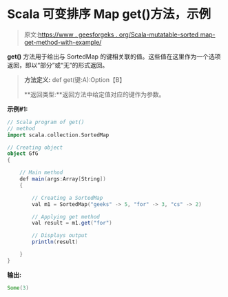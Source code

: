 # Scala 可变排序 Map get()方法，示例

> 原文:[https://www . geesforgeks . org/Scala-mutatable-sorted map-get-method-with-example/](https://www.geeksforgeeks.org/scala-mutable-sortedmap-get-method-with-example/)

**get()** 方法用于给出与 SortedMap 的键相关联的值。这些值在这里作为一个选项返回，即以“部分”或“无”的形式返回。

> **方法定义:** def get(键:A):Option【B】
> 
> **返回类型:**返回方法中给定值对应的键作为参数。

**示例#1:**

```scala
// Scala program of get()
// method
import scala.collection.SortedMap

// Creating object
object GfG
{ 

    // Main method
    def main(args:Array[String])
    {

        // Creating a SortedMap
        val m1 = SortedMap("geeks" -> 5, "for" -> 3, "cs" -> 2) 

        // Applying get method
        val result = m1.get("for")

        // Displays output
        println(result)

    }
}
```

**输出:**

```scala
Some(3)

```